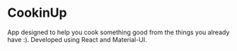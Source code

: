 # CookinUp
App designed to help you cook something good from the things you already have :).
Developed using React and Material-UI.
